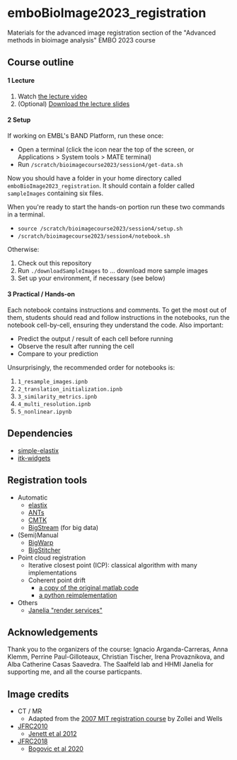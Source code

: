 # emboBioImage2023_registration
Materials for the advanced image registration section of the "Advanced methods in bioimage analysis" EMBO 2023 course

## Course outline

#### 1 Lecture

1. Watch [the lecture video](https://youtu.be/OCbFJfLoZbY)
2. (Optional) [Download the lecture slides](https://github.com/bogovicj/emboBioImage2023_registration/blob/main/slides/embo2023Registration.pdf)

#### 2 Setup

If working on EMBL's BAND Platform, run these once:

* Open a terminal (click the icon near the top of the screen, or Applications > System tools > MATE terminal)
* Run `/scratch/bioimagecourse2023/session4/get-data.sh`

Now you should have a folder in your home directory called `emboBioImage2023_registration`. It should contain
a folder called `sampleImages` containing six files.

When you're ready to start the hands-on portion run these two commands in a terminal.

* `source /scratch/bioimagecourse2023/session4/setup.sh`
* `/scratch/bioimagecourse2023/session4/notebook.sh`

Otherwise:

1. Check out this repository
2. Run `./downloadSampleImages` to ... download more sample images
3. Set up your environment, if necessary (see below)

#### 3 Practical / Hands-on 

Each notebook contains instructions and comments. To get the most out of them,
students should read and follow instructions in the notebooks, run the notebook
cell-by-cell, ensuring they understand the code. Also important:

* Predict the output / result of each cell before running
* Observe the result after running the cell
* Compare to your prediction

Unsurprisingly, the recommended order for notebooks is:

1. `1_resample_images.ipnb`
2. `2_translation_initialization.ipnb`
3. `3_similarity_metrics.ipnb`
4. `4_multi_resolution.ipnb`
5. `5_nonlinear.ipynb`

## Dependencies 

* [simple-elastix](https://simpleelastix.github.io/)
* [itk-widgets](https://github.com/InsightSoftwareConsortium/itkwidgets)

## Registration tools

* Automatic
    * [elastix](https://elastix.lumc.nl/)
    * [ANTs](http://stnava.github.io/ANTs/)
    * [CMTK](https://www.nitrc.org/projects/cmtk/)
    * [BigStream](https://github.com/GFleishman/bigstream) (for big data)
* (Semi)Manual
    * [BigWarp](https://imagej.net/plugins/bigwarp)
    * [BigStitcher](https://imagej.net/plugins/bigstitcher/)
* Point cloud registration
    * Iterative closest point (ICP): classical algorithm with many implementations
    * Coherent point drift
        * [a copy of the original matlab code](https://github.com/weigert/CoherentPointDrift)
        * [a python reimplementation](https://github.com/siavashk/pycpd)
* Others
    * [Janelia "render services"](https://github.com/saalfeldlab/render)

## Acknowledgements

Thank you to the organizers of the course: Ignacio Arganda-Carreras, Anna Klemm, Perrine Paul-Gilloteaux, Christian Tischer,
Irena Provaznikova, and Alba Catherine Casas Saavedra. The Saalfeld lab and HHMI Janelia for supporting me, and all the course
particpants.

## Image credits

* CT / MR
    * Adapted from the [2007 MIT registration course](https://ocw.mit.edu/courses/health-sciences-and-technology/hst-582j-biomedical-signal-and-image-processing-spring-2007/lecture-notes/l16_reg1.pdf) by Zollei and Wells
* [JFRC2010](https://github.com/VirtualFlyBrain/DrosAdultBRAINdomains)
    * [Jenett et al 2012](http://dx.doi.org/10.1016/j.celrep.2012.09.011)
* [JFRC2018](https://www.janelia.org/open-science/jrc-2018-brain-templates)
    * [Bogovic et al 2020](https://doi.org/10.1371/journal.pone.0236495)

